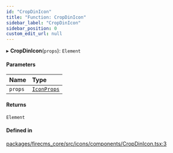 ```yaml
---
id: "CropDinIcon"
title: "Function: CropDinIcon"
sidebar_label: "CropDinIcon"
sidebar_position: 0
custom_edit_url: null
---
```


▸ **CropDinIcon**(`props`): `Element`

#### Parameters

| Name | Type |
| :------ | :------ |
| `props` | [`IconProps`](../types/IconProps.md) |

#### Returns

`Element`

#### Defined in

[packages/firecms_core/src/icons/components/CropDinIcon.tsx:3](https://github.com/FireCMSco/firecms/blob/d45f3739/packages/firecms_core/src/icons/components/CropDinIcon.tsx#L3)

